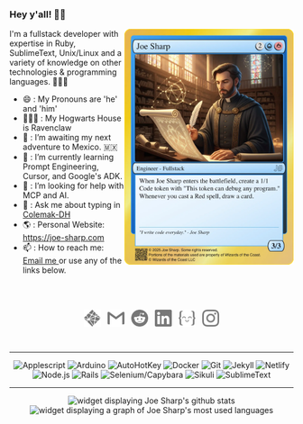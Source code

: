 ### Hey y'all! 👋🏼<p><a href="https://github.com/joe-sharp/mtg_card_maker"> <img width=300px align="right" src="https://raw.githubusercontent.com/joe-sharp/mtg_card_maker/refs/heads/main/images/joe-sharp_card.webp" alt="Joe Sharp waving, wearing a wizard hat"/></a></p>
I'm a fullstack developer with expertise in Ruby, SublimeText, Unix/Linux and a variety of knowledge on other technologies & programming languages. 🩷💜💙
- 😄 : My Pronouns are 'he' and 'him'
- 🧙🏼‍♂️ : My Hogwarts House is Ravenclaw
- 🔭 : I’m awaiting my next adventure to Mexico. 🇲🇽
- 🌱 : I’m currently learning Prompt Engineering, Cursor, and Google's ADK.
- 🤔 : I’m looking for help with MCP and AI.
- 💬 : Ask me about typing in [Colemak-DH](https://colemakmods.github.io/mod-dh/)
- 🌎 : Personal Website: https://joe-sharp.com
- 📫 : How to reach me: <a href="mailto:joesharp13@gmail.com?subject=Contact%20Joe%20Sharp&amp;body=Dear Joe Sharp,%0D%0A%0D%0A%0D%0A"> Email me </a> or use any of the links below.

<br/><br/>
<p align="center">
<a href="https://joe-sharp.com" target="blank"><img align="center" src="https://github.com/joe-sharp/joe-sharp/blob/main/netlify.svg" alt="netlify" height="30" width="30" /></a> &nbsp;
<a href="mailto:joesharp13@gmail.com?subject=Contact%20Joe%20Sharp&amp;body=Dear Joe Sharp,%0D%0A%0D%0A%0D%0A" target="blank"><img align="center" src="https://github.com/joe-sharp/joe-sharp/blob/main/gmail.svg" alt="gmail" height="30" width="30" /></a> &nbsp;
<a href="https://www.reddit.com/u/joe-sharp/" target="blank"><img align="center" src="https://github.com/joe-sharp/joe-sharp/blob/main/reddit.svg" alt="reddit logo" height="30" width="30" /></a> &nbsp;
<a href="https://www.linkedin.com/in/joesharp13/" target="blank"><img align="center" src="https://github.com/joe-sharp/joe-sharp/blob/main/linkedin.svg" alt="linkedin logo" height="30" width="30" /></a> &nbsp;
<a href="https://exercism.org/profiles/joe-sharp" target="blank"><img align="center" src="https://github.com/joe-sharp/joe-sharp/blob/main/exercism.svg" alt="exercism logo" height="30" width="30" /></a> &nbsp;
<a href="https://instagram.com/joe.da.cat" target="blank"><img align="center" src="https://github.com/joe-sharp/joe-sharp/blob/main/instagram-icon.svg" alt="instagram logo" height="30" width="30" /></a>
</p>

<br/>
<hr/>

<p align="center">
  <img alt="Applescript" src="https://img.shields.io/badge/Applescript-000000?logo=apple&logoColor=white&style=flat" />
  <img alt="Arduino" src="https://img.shields.io/badge/Arduino-00979D?logo=arduino&logoColor=white&style=flat" />
  <img alt="AutoHotKey" src="https://img.shields.io/badge/AutoHotKey-334455?logo=autohotkey&logoColor=white&style=flat" />
  <img alt="Docker" src="https://img.shields.io/badge/Docker-2496ED?logo=docker&logoColor=white&style=flat" />
  <img alt="Git" src="https://img.shields.io/badge/Git-F05032?logo=git&logoColor=white&style=flat" />
  <img alt="Jekyll" src="https://img.shields.io/badge/Jekyll-CC0000?logo=jekyll&logoColor=white&style=flat" />
  <img alt="Netlify" src="https://img.shields.io/badge/Netlify-00C7B7?logo=netlify&logoColor=white&style=flat" />
  <img alt="Node.js" src="https://img.shields.io/badge/Node.js-339933?logo=node.js&logoColor=white&style=flat" />
  <img alt="Rails" src="https://img.shields.io/badge/Rails-CC0000?logo=ruby-on-rails&logoColor=white&style=flat" />
  <img alt="Selenium/Capybara" src="https://img.shields.io/badge/Selenium&#47;Capybara-43B02A?logo=selenium&logoColor=white&style=flat" />
  <img alt="Sikuli" src="https://img.shields.io/badge/◈%20Sikuli-inactive?logo=sikuli&logoColor=white&style=flat" />
  <img alt="SublimeText" src="https://img.shields.io/badge/SublimeText-FF9800?logo=sublime-text&logoColor=white&style=flat" />
</p>

<hr/>
<p align="center">
<img valign="top" alt="widget displaying Joe Sharp's github stats" src="https://github-readme-stats-five-beta-64.vercel.app/api?username=joe-sharp&hide=stars&show=reviews,prs_merged,prs_merged_percentage&show_icons=true&rank_icon=github&include_all_commits=true&count_private=true&hide_border=true&bg_color=0000&text_color=777&icon_color=007bff&title_color=007bff&custom_title=GitHub%20Stats" >
<img valign="top" alt="widget displaying a graph of Joe Sharp's most used languages" src="https://github-readme-stats-five-beta-64.vercel.app/api/top-langs/?username=joe-sharp&layout=compact&hide_progress=true&hide_border=true&bg_color=0000&text_color=777&title_color=007bff&langs_count=14" >
</p>


<!--
**joe-sharp/joe-sharp** is a ✨ _special_ ✨ repository because its `README.md` (this file) appears on your GitHub profile.

Here are some ideas to get you started:

- 🔭 I’m currently working on ...
- 🌱 I’m currently learning ...
- 👯 I’m looking to collaborate on ...
- 🤔 I’m looking for help with ...
- 💬 Ask me about ...
- 📫 How to reach me: ...
- 😄 Pronouns: ...
- ⚡ Fun fact: ...
-->
